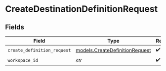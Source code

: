 # CreateDestinationDefinitionRequest


## Fields

| Field                                                                  | Type                                                                   | Required                                                               | Description                                                            |
| ---------------------------------------------------------------------- | ---------------------------------------------------------------------- | ---------------------------------------------------------------------- | ---------------------------------------------------------------------- |
| `create_definition_request`                                            | [models.CreateDefinitionRequest](../models/createdefinitionrequest.md) | :heavy_check_mark:                                                     | N/A                                                                    |
| `workspace_id`                                                         | *str*                                                                  | :heavy_check_mark:                                                     | N/A                                                                    |